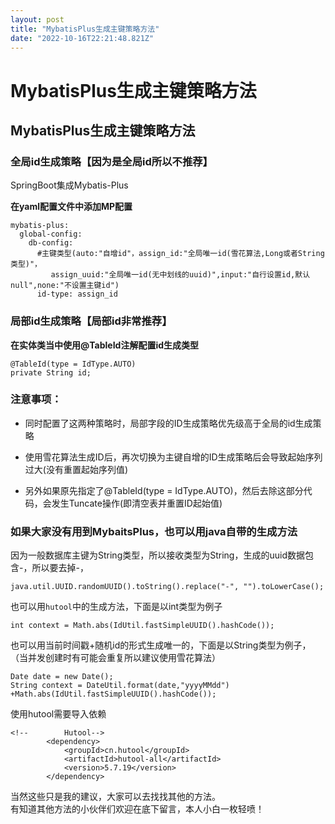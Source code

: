 ```yaml
---
layout: post
title: "MybatisPlus生成主键策略方法"
date: "2022-10-16T22:21:48.821Z"
---
```

MybatisPlus生成主键策略方法
===================

MybatisPlus生成主键策略方法
-------------------

### 全局id生成策略【因为是全局id所以不推荐】

SpringBoot集成Mybatis-Plus

**在yaml配置文件中添加MP配置**

    mybatis-plus:
      global-config:
        db-config:
          #主键类型(auto:"自增id"，assign_id:"全局唯一id(雪花算法,Long或者String类型)"，
             assign_uuid:"全局唯一id(无中划线的uuid)",input:"自行设置id,默认null",none:"不设置主键id")
          id-type: assign_id
    

### 局部id生成策略【局部id非常推荐】

**在实体类当中使用@TableId注解配置id生成类型**

    @TableId(type = IdType.AUTO)
    private String id;
    

### 注意事项：

*   同时配置了这两种策略时，局部字段的ID生成策略优先级高于全局的id生成策略
    
*   使用雪花算法生成ID后，再次切换为主键自增的ID生成策略后会导致起始序列过大(没有重置起始序列值)
    
*   另外如果原先指定了@TableId(type = IdType.AUTO)，然后去除这部分代码，会发生Tuncate操作(即清空表并重置ID起始值)
    

### 如果大家没有用到MybaitsPlus，也可以用java自带的生成方法

因为一般数据库主键为String类型，所以接收类型为String，生成的uuid数据包含-，所以要去掉-，

`java.util.UUID.randomUUID().toString().replace("-", "").toLowerCase();`

也可以用`hutool`中的生成方法，下面是以int类型为例子

`int context = Math.abs(IdUtil.fastSimpleUUID().hashCode());`

也可以用当前时间戳+随机id的形式生成唯一的，下面是以String类型为例子，  
（当并发创建时有可能会重复所以建议使用雪花算法）

    Date date = new Date();
    String context = DateUtil.format(date,"yyyyMMdd") +Math.abs(IdUtil.fastSimpleUUID().hashCode());
    

使用hutool需要导入依赖

    <!--        Hutool-->
            <dependency>
                <groupId>cn.hutool</groupId>
                <artifactId>hutool-all</artifactId>
                <version>5.7.19</version>
            </dependency>
    

当然这些只是我的建议，大家可以去找找其他的方法。  
有知道其他方法的小伙伴们欢迎在底下留言，本人小白一枚轻喷！
